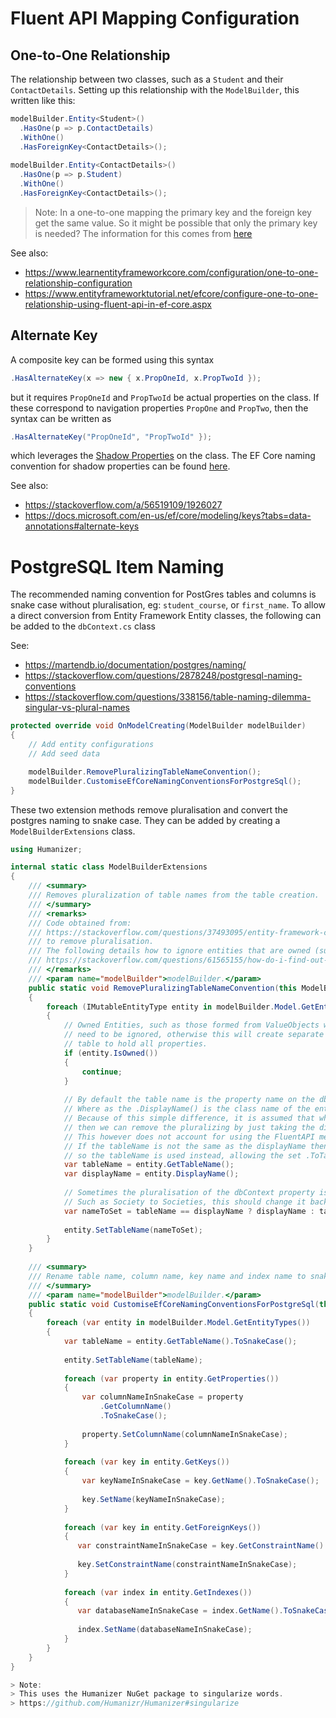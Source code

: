 # Fluent API Mapping Configuration

## One-to-One Relationship
The relationship between two classes, such as a `Student` and their `ContactDetails`.
Setting up this relationship with the `ModelBuilder`, this written like this:
```C#
modelBuilder.Entity<Student>()
  .HasOne(p => p.ContactDetails)
  .WithOne()
  .HasForeignKey<ContactDetails>();
  
modelBuilder.Entity<ContactDetails>()
  .HasOne(p => p.Student)
  .WithOne()
  .HasForeignKey<ContactDetails>();
```

> Note:
> In a one-to-one mapping the primary key and the foreign key get the same value.
> So it might be possible that only the primary key is needed?
> The information for this comes from [here](https://stackoverflow.com/a/51313916/1926027)

See also:
 - https://www.learnentityframeworkcore.com/configuration/one-to-one-relationship-configuration
 - https://www.entityframeworktutorial.net/efcore/configure-one-to-one-relationship-using-fluent-api-in-ef-core.aspx
 
## Alternate Key
A composite key can be formed using this syntax
```C#
.HasAlternateKey(x => new { x.PropOneId, x.PropTwoId });
```
but it requires `PropOneId` and `PropTwoId` be actual properties on the class.
If these correspond to navigation properties `PropOne` and `PropTwo`, then the syntax can be written as
```C#
.HasAlternateKey("PropOneId", "PropTwoId" });
```
which leverages the [Shadow Properties](https://docs.microsoft.com/en-us/ef/core/modeling/shadow-properties) on the class.
The EF Core naming convention for shadow properties can be found [here](https://docs.microsoft.com/en-us/ef/core/modeling/shadow-properties#foreign-key-shadow-properties).

See also:
 - https://stackoverflow.com/a/56519109/1926027
 - https://docs.microsoft.com/en-us/ef/core/modeling/keys?tabs=data-annotations#alternate-keys

# PostgreSQL Item Naming
The recommended naming convention for PostGres tables and columns is snake case without pluralisation, eg: `student_course`, or `first_name`.
To allow a direct conversion from Entity Framework Entity classes, the following can be added to the `dbContext.cs` class

See:
- https://martendb.io/documentation/postgres/naming/
- https://stackoverflow.com/questions/2878248/postgresql-naming-conventions
- https://stackoverflow.com/questions/338156/table-naming-dilemma-singular-vs-plural-names

```C#
protected override void OnModelCreating(ModelBuilder modelBuilder)
{
    // Add entity configurations
    // Add seed data

    modelBuilder.RemovePluralizingTableNameConvention();
    modelBuilder.CustomiseEfCoreNamingConventionsForPostgreSql();
}
```

These two extension methods remove pluralisation and convert the postgres naming to snake case. They can be added by creating a `ModelBuilderExtensions` class.

```C#
using Humanizer;

internal static class ModelBuilderExtensions
{
    /// <summary>
    /// Removes pluralization of table names from the table creation.
    /// </summary>
    /// <remarks>
    /// Code obtained from:
    /// https://stackoverflow.com/questions/37493095/entity-framework-core-rc2-table-name-pluralization
    /// to remove pluralisation.
    /// The following details how to ignore entities that are owned (such as split tables):
    /// https://stackoverflow.com/questions/61565155/how-do-i-find-out-if-a-clrtype-is-owned-in-ef-core .
    /// </remarks>
    /// <param name="modelBuilder">modelBuilder.</param>
    public static void RemovePluralizingTableNameConvention(this ModelBuilder modelBuilder)
    {
        foreach (IMutableEntityType entity in modelBuilder.Model.GetEntityTypes())
        {
            // Owned Entities, such as those formed from ValueObjects with multiple properties (split tables)
            // need to be ignored, otherwise this will create separate tables for them, rather than a single
            // table to hold all properties.
            if (entity.IsOwned())
            {
                continue;
            }
	          
            // By default the table name is the property name on the dbContext (if set), which has an 's' on the end.
            // Where as the .DisplayName() is the class name of the entity.
            // Because of this simple difference, it is assumed that when the tableName is the same as the displayName
            // then we can remove the pluralizing by just taking the displayName.
            // This however does not account for using the FluentAPI method .ToTable("some_name") being used.
            // If the tableName is not the same as the displayName then this assumes that ToTable may have been used,
            // so the tableName is used instead, allowing the set .ToTable() value to be applied.
            var tableName = entity.GetTableName();
            var displayName = entity.DisplayName();
	          
            // Sometimes the pluralisation of the dbContext property is manually changed to be correct,
            // Such as Society to Societies, this should change it back to the singular form.
            var nameToSet = tableName == displayName ? displayName : tableName.Singularize(false);
	          
            entity.SetTableName(nameToSet);
        }
    }
    
    /// <summary>
    /// Rename table name, column name, key name and index name to snake_case i.e. lower case, word separated by underscore.
    /// </summary>
    /// <param name="modelBuilder">modelBuilder.</param>
    public static void CustomiseEfCoreNamingConventionsForPostgreSql(this ModelBuilder modelBuilder)
    {
        foreach (var entity in modelBuilder.Model.GetEntityTypes())
        {
            var tableName = entity.GetTableName().ToSnakeCase();
            
            entity.SetTableName(tableName);
            
            foreach (var property in entity.GetProperties())
            {
                var columnNameInSnakeCase = property
                    .GetColumnName()
                    .ToSnakeCase();
                
                property.SetColumnName(columnNameInSnakeCase);
            }
            
            foreach (var key in entity.GetKeys())
            {
                var keyNameInSnakeCase = key.GetName().ToSnakeCase();
                
                key.SetName(keyNameInSnakeCase);
            }
            
            foreach (var key in entity.GetForeignKeys())
            {
               var constraintNameInSnakeCase = key.GetConstraintName().ToSnakeCase();
               
               key.SetConstraintName(constraintNameInSnakeCase);
            }
            
            foreach (var index in entity.GetIndexes())
            {
               var databaseNameInSnakeCase = index.GetName().ToSnakeCase();
               
               index.SetName(databaseNameInSnakeCase);
            }
        }
    }
}

> Note:
> This uses the Humanizer NuGet package to singularize words.
> https://github.com/Humanizr/Humanizer#singularize
```
